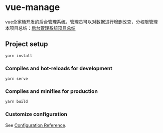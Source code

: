 # vue-manage
vue全家桶开发的后台管理系统，管理员可以对数据进行增删改查，分权限管理
本项目总结：[后台管理系统项目总结](https://eureka-f.github.io/2022/04/23/%E5%90%8E%E5%8F%B0%E7%AE%A1%E7%90%86%E7%B3%BB%E7%BB%9F%E6%80%BB%E7%BB%93/)
## Project setup
```
yarn install
```

### Compiles and hot-reloads for development
```
yarn serve
```

### Compiles and minifies for production
```
yarn build
```

### Customize configuration
See [Configuration Reference](https://cli.vuejs.org/config/).
